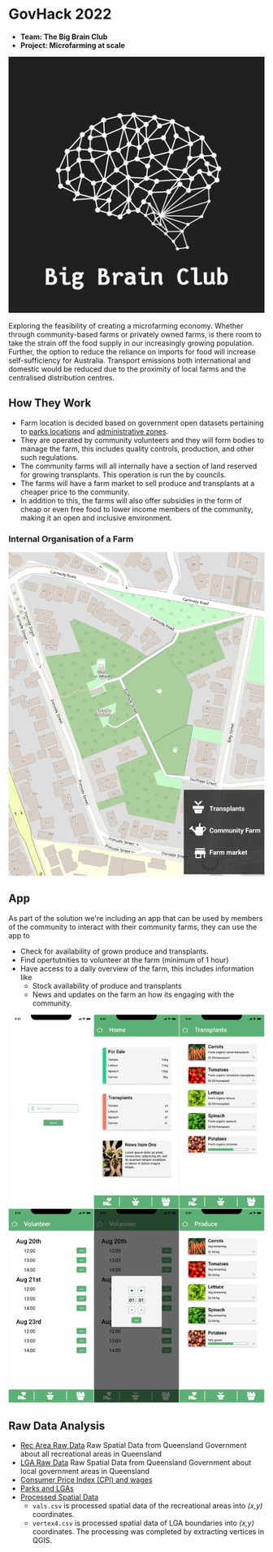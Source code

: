 # GovHack 2022
* **Team: The Big Brain Club**
* **Project: Microfarming at scale**

![](Graphics/Big_Brain_Crest.svg)

Exploring the feasibility of creating a microfarming economy. Whether through community-based farms or privately owned farms, is there room to take the strain off the food supply in our increasingly growing population. Further, the option to reduce the reliance on imports for food will increase self-sufficiency for Australia. Transport emissions both international and domestic would be reduced due to the proximity of local farms and the centralised distribution centres.

## How They Work
* Farm location is decided based on government open datasets pertaining to [parks locations](https://www.data.qld.gov.au/dataset/built-features-queensland-series/resource/8cc4416e-0f0a-445b-9e90-9a1318366fa2) and [administrative zones](https://www.data.qld.gov.au/dataset/local-government-area-boundaries-queensland). 
* They are operated by community volunteers and they will form bodies to manage the farm, this includes quality controls, production, and other such regulations.
* The community farms will all internally have a section of land reserved for growing transplants. This operation is run the by councils.
* The farms will have a farm market to sell produce and transplants at a cheaper price to the community.
* In addition to this, the farms will also offer subsidies in the form of cheap or even free food to lower income members of the community, making it an open and inclusive environment.

### Internal Organisation of a Farm
![](Graphics/Garden_Map.png)

## App
As part of the solution we're including an app that can be used by members of the community to interact with their community farms, they can use the app to 
  * Check for availability of grown produce and transplants.
  * Find opertutnities to volunteer at the farm (minimum of 1 hour)
  * Have access to a daily overview of the farm, this includes information like
    * Stock availability of produce and transplants
    * News and updates on the farm an how its engaging with the community.

![](Graphics/combined.png)

## Raw Data Analysis
* [Rec Area Raw Data](Data_Analytics/Recreation_areas.shp)
  Raw Spatial Data from Queensland Government about all recreational areas in Queensland 
* [LGA Raw Data](Data_Analytics/Local_Government_Areas.shp)
  Raw Spatial Data from Queensland Government about local government areas in Queensland 
* [Consumer Price Index (CPI) and wages](Data_Analytics/Data.ipynb)
* [Parks and LGAs](Data_Analytics/ParksToLGA.ipynb)
* [Processed Spatial Data](https://drive.google.com/drive/folders/1IiSZHWv2ENhMNbnsD0aOi2NgwzbNHjbe)
	* `vals.csv` is processed spatial data of the recreational areas into _(x,y)_ coordinates.
	* `vertex4.csv` is processed spatial data of LGA boundaries into _(x,y)_ coordinates. The processing was completed by extracting vertices in QGIS.
